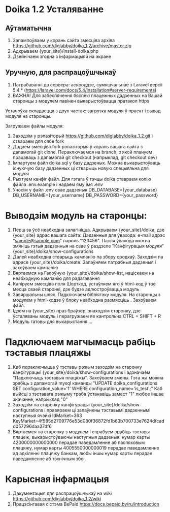 
# Doika 1.2 Усталяванне

## Аўтаматычна
1. Запампоўваем у корань сайта змесціва архіва https://github.com/diglabby/doika_1.2/archive/master.zip 
2. Адкрываем {your_site}/install-doika.php
3. Дзейнічаем згодна з інфармацыяй на экране
## Уручную, для распрацоўшчыкаў

1. Патрабаванні да сервера: асяроддзе, сумяшчальнае з Laravel версіі 5.4.* (https://laravel.com/docs/5.4/installation#server-requirements)
2. ВАЖНА! Для забеспячення бяспекі плацежных дадзенных на Вашай старонцы з модулем павінен выкарыстоўвацца пратакол https

Устаноўка складаецца з двух частак: загрузка модуля ў праект і вывад модуля на старонцы.

Загружаем файлы модуля:
1. Заходзім у рэпазіторый https://github.com/diglabby/doika_1.2.git і ствараем для сябе fork 
2. Дадаем змесціва fork рэпазіторыя ў корань вашага сайта з дапамогай git clone. Пераключаемся на branch, з якой плануем працаваць з дапамогай git checkout (напрыклад, git checkout dev)
3. Імпартуем файл doika.sql у базу дадзеных. Можна выкарыстоўваць існуючую базу дадзенных ці стварыць новую спецыяльна для модуля
4. Рыхтуем канфіг файл. Для гэтага ў тэчцы doika ствараем копію файла .env.example і надаем яму імя .env
5. Уносім у файл .env свае дадзеныя DB_DATABASE={your_database} DB_USERNAME={your_username} DB_PASSWORD={your_password}

# Выводзім модуль на старонцы:
1. Перш за ўсё неабходна залагініцца.
Адкрываем {your_site}/doika, дзе {your_site} адрас вашага сайта. Дадзенныя для ўвахода: e-mail адрэс "sample@sample.com" пароль "123456". 
Пасля ўвахода можна змяніць гэтыя дадзенныя на свае ў раздзеле "Канфігурацыя модуля" {your_site}/doika/show-configurations
2. Далей неабходна стварыць кампанію па збору сродкаў. 
Заходзім па адрасе {your_site}/doika/create. Запаўняем патрэбныя дадзеныя і захоўваем кампанію
3. Вяртаемся на Галоўную {your_site}/doika/show-list, націскаем на неабходную кампанію для рэдагавання
4. Капіруем змесціва поля Шорткод, устаўляем яго ў html-код ў тое месца сваей старонкі, дзе будзе адлюстроўвацца модуль
5. Завяршальны шлях. Падключаем бібліятэку модуля. На старонцы з модулем у html-кодзе ў блоку <head> неабходна размясціць <script src="/client-side/doika-loader.js"></script>. Захоўваем файл.
6. Ідзем на {your_site} праз браўзер, знаходзім старонку, дзе ўсталяваны модуль і перагружаем яе кантрольна CTRL + SHIFT + R
7. Модуль гатовы для выкарыстання
...

# Падключаем магчымасць рабіць тэставыя плацяжы
1. Каб пераключыцца ў тэставы рэжым заходзім на старонку канфігурацыі {your_site}/doika/show-configurations і адзначаем "Падключыць тэставыя плацяжы". Захоўваем змены. 
Гэта жа можна зрабіць з дапамогай mysql каманды "UPDATE doika_configurations SET configuration_value='1' WHERE configuration_name='is_test';"
Каб выйсці з тэставага рэжыму трэба ўстанавіць замест "1" любое іншае значэнне, напрыклад "0"
2. Заходзім на старонку канфігурацыі {your_site}/doika/show-configurations і правяраем ці запаўнены тэставымі дадзеннымі наступныя ячэйкі IdMarket=363 KeyMarket=4f585d2709776e53d080f36872fd1b63b700733e7624dfcadd057296daa37df6
3. Вяртаемся на старонку з модулем і спрабуем зрабіць тэставы плацеж, выкарыстоўваючы наступныя дадзеныя: 
нумар карты 4200000000000000 перадае паведамленне аб паспяховым плацяжу, 
нумар карты 4005550000000019 перадае паведамленне ад адхіленні плацяжу банкам, 
любы іншы нумар карты перадае паведамленне аб тэхнічным збоі.

# Карысная інфармацыя
1. Дакументацыя для распрацоўшчыкаў на wiki https://github.com/diglabby/doika_1.2/wiki
2. Працэсінгавая сістэма BePaid https://docs.bepaid.by/ru/introduction
